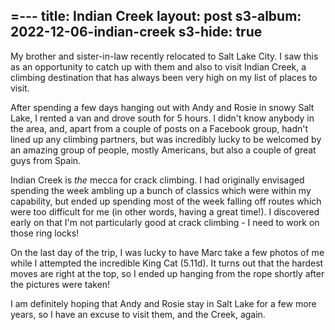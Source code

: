=---
title:    Indian Creek
layout:   post
s3-album: 2022-12-06-indian-creek
s3-hide:  true
---


My brother and sister-in-law recently relocated to Salt Lake City. I saw this
as an opportunity to catch up with them and also to visit Indian Creek, a
climbing destination that has always been very high on my list of places to
visit.


After spending a few days hanging out with Andy and Rosie in snowy Salt Lake,
I rented a van and drove south for 5 hours. I didn't know anybody in the area,
and, apart from a couple of posts on a Facebook group, hadn't lined up any
climbing partners, but was incredibly lucky to be welcomed by an amazing group
of people, mostly Americans, but also a couple of great guys from Spain.


<div class="s3-strip" images="1.jpg;2.jpg;3.jpg"> </div>


Indian Creek is _the_ mecca for crack climbing. I had originally envisaged
spending the week ambling up a bunch of classics which were within my
capability, but ended up spending most of the week falling off routes which
were too difficult for me (in other words, having a great time!). I discovered
early on that I'm not particularly good at crack climbing - I need to work on
those ring locks!


<div class="s3-strip" images="4.jpg;5.jpg;6.jpg;7.jpg"> </div>


On the last day of the trip, I was lucky to have Marc take a few photos of me
while I attempted the incredible King Cat (5.11d). It turns out that the
hardest moves are right at the top, so I ended up hanging from the rope
shortly after the pictures were taken!


<div class="s3-strip" images="8.jpg;9.jpg;10.jpg"> </div>


I am definitely hoping that Andy and Rosie stay in Salt Lake for a few more
years, so I have an excuse to visit them, and the Creek, again.
